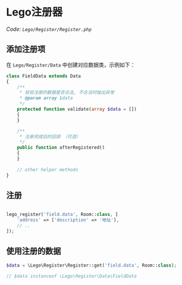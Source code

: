 # Lego注册器

_Code: `Lego/Register/Register.php`_


## 添加注册项

在 `Lego/Register/Data` 中创建对应数据类，示例如下：

```php
class FieldData extends Data
{
    /**
     * 校验注册的数据是否合法, 不合法时抛出异常
     * @param array $data
     */
    protected function validate(array $data = [])
    {
    }

    /**
     * 注册完成后的回调 （可选）
     */
    public function afterRegistered()
    {
    }
    
    // other helper methods
}

```


## 注册

```php

lego_register('field.data', Room::class, [
	'address' => ['description' => '地址'],
	// ..
]);
```


## 使用注册的数据

```php
$data = \Lego\Register\Register::get('field.data', Room::class);

// $data instanceof \Lego\Register\Data\FieldData
```